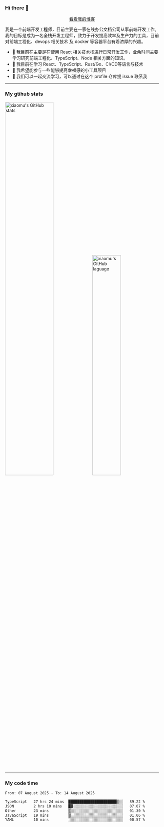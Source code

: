 ### Hi there 👋

<p align="center">
  <a href="https://blog.realjacket.fun">看看我的博客</a>
</p>

我是一个前端开发工程师，目前主要在一家在线办公文档公司从事前端开发工作。我的目标是成为一名全栈开发工程师，致力于开发提高效率及生产力的工具，目前对前端工程化、devops 相关技术 及 docker 等容器平台有着浓厚的兴趣。

- 🔭 我目前在主要是在使用 React 相关技术栈进行日常开发工作，业余时间主要学习研究前端工程化、TypeScript、Node 相关方面的知识。
- 🌱 我目前在学习 React、TypeScript、Rust/Go、CI/CD等语言与技术
- 👯 我希望能参与一些能够提高幸福感的小工具项目
- 💬 我们可以一起交流学习，可以通过在这个 profile 仓库提 issue 联系我

***

### My gtihub stats

<a><img src="https://github-readme-stats-git-masterrstaa-rickstaa.vercel.app/api?username=real-jacket&&show_icons=true" title="xiaomu's GitHub stats" alt="xiaomu's GitHub stats" style="width:56%;"/></a>
<a><img src="https://github-readme-stats-git-masterrstaa-rickstaa.vercel.app/api/top-langs/?username=real-jacket&layout=compact" title="xiaomu's GitHub laguage" alt="xiaomu's GitHub laguage" style="width:43%;"/><a/>

***

### My code time

<!--START_SECTION:waka-->

```txt
From: 07 August 2025 - To: 14 August 2025

TypeScript   27 hrs 24 mins  ██████████████████████▒░░   89.22 %
JSON         2 hrs 10 mins   █▓░░░░░░░░░░░░░░░░░░░░░░░   07.07 %
Other        23 mins         ▒░░░░░░░░░░░░░░░░░░░░░░░░   01.30 %
JavaScript   19 mins         ▒░░░░░░░░░░░░░░░░░░░░░░░░   01.06 %
YAML         10 mins         ░░░░░░░░░░░░░░░░░░░░░░░░░   00.57 %
```

<!--END_SECTION:waka-->
